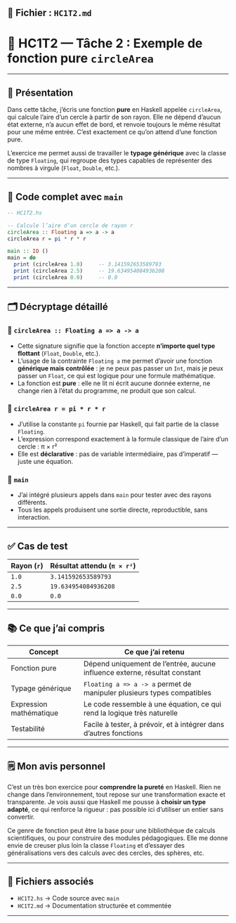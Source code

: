 ## 📘 Fichier : `HC1T2.md`

# 🔗 HC1T2 — Tâche 2 : Exemple de fonction pure `circleArea`

---

## 📝 Présentation

Dans cette tâche, j’écris une fonction **pure** en Haskell appelée `circleArea`, qui calcule l’aire d’un cercle à partir de son rayon. Elle ne dépend d’aucun état externe, n’a aucun effet de bord, et renvoie toujours le même résultat pour une même entrée. C’est exactement ce qu’on attend d’une fonction pure.

L’exercice me permet aussi de travailler le **typage générique** avec la classe de type `Floating`, qui regroupe des types capables de représenter des nombres à virgule (`Float`, `Double`, etc.).

---

## 🔧 Code complet avec `main`

```haskell
-- HC1T2.hs

-- Calcule l’aire d’un cercle de rayon r
circleArea :: Floating a => a -> a
circleArea r = pi * r * r

main :: IO ()
main = do
  print (circleArea 1.0)     -- 3.141592653589793
  print (circleArea 2.5)     -- 19.634954084936208
  print (circleArea 0.0)     -- 0.0
```

---

## 🗂️ Décryptage détaillé

### 🔸 `circleArea :: Floating a => a -> a`

- Cette signature signifie que la fonction accepte **n’importe quel type flottant** (`Float`, `Double`, etc.).
- L’usage de la contrainte `Floating a` me permet d’avoir une fonction **générique mais contrôlée** : je ne peux pas passer un `Int`, mais je peux passer un `Float`, ce qui est logique pour une formule mathématique.
- La fonction est **pure** : elle ne lit ni écrit aucune donnée externe, ne change rien à l’état du programme, ne produit que son calcul.

### 🔸 `circleArea r = pi * r * r`

- J’utilise la constante `pi` fournie par Haskell, qui fait partie de la classe `Floating`.
- L’expression correspond exactement à la formule classique de l’aire d’un cercle : π × r²
- Elle est **déclarative** : pas de variable intermédiaire, pas d’imperatif — juste une équation.

### 🔸 `main`

- J’ai intégré plusieurs appels dans `main` pour tester avec des rayons différents.
- Tous les appels produisent une sortie directe, reproductible, sans interaction.

---

## ✅ Cas de test

| Rayon (`r`) | Résultat attendu (`π × r²`)     |
|-------------|----------------------------------|
| `1.0`       | `3.141592653589793`              |
| `2.5`       | `19.634954084936208`             |
| `0.0`       | `0.0`                            |

---

## 📚 Ce que j’ai compris

| Concept            | Ce que j’ai retenu                                                          |
|--------------------|-----------------------------------------------------------------------------|
| Fonction pure       | Dépend uniquement de l’entrée, aucune influence externe, résultat constant |
| Typage générique    | `Floating a => a -> a` permet de manipuler plusieurs types compatibles     |
| Expression mathématique | Le code ressemble à une équation, ce qui rend la logique très naturelle |
| Testabilité         | Facile à tester, à prévoir, et à intégrer dans d’autres fonctions          |

---

## 🗒️ Mon avis personnel

C’est un très bon exercice pour **comprendre la pureté** en Haskell. Rien ne change dans l’environnement, tout repose sur une transformation exacte et transparente. Je vois aussi que Haskell me pousse à **choisir un type adapté**, ce qui renforce la rigueur : pas possible ici d’utiliser un entier sans convertir.

Ce genre de fonction peut être la base pour une bibliothèque de calculs scientifiques, ou pour construire des modules pédagogiques. Elle me donne envie de creuser plus loin la classe `Floating` et d’essayer des généralisations vers des calculs avec des cercles, des sphères, etc.

---

## 📂 Fichiers associés

- `HC1T2.hs` → Code source avec `main`
- `HC1T2.md` → Documentation structurée et commentée

---
